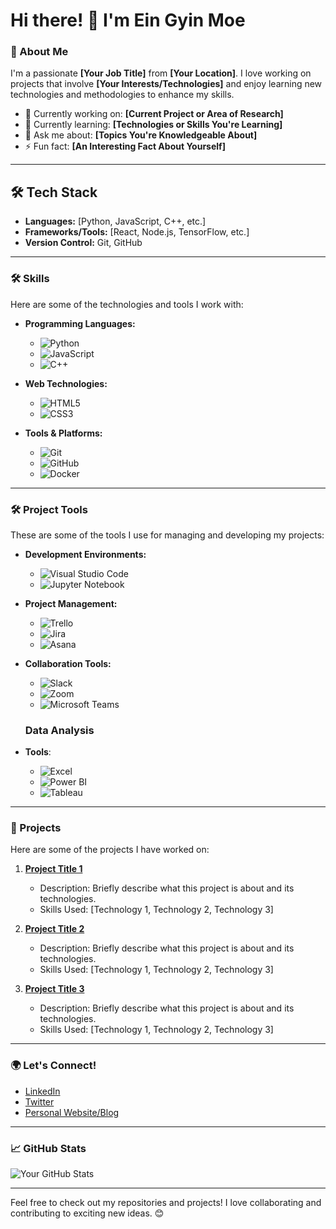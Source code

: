 # Hi there! 👋 I'm Ein Gyin Moe

### 🌟 About Me
I'm a passionate **[Your Job Title]** from **[Your Location]**. I love working on projects that involve **[Your Interests/Technologies]** and enjoy learning new technologies and methodologies to enhance my skills.

- 🔭 Currently working on: **[Current Project or Area of Research]**
- 🌱 Currently learning: **[Technologies or Skills You're Learning]**
- 💬 Ask me about: **[Topics You're Knowledgeable About]**
- ⚡ Fun fact: **[An Interesting Fact About Yourself]**

---

## 🛠 Tech Stack

- **Languages:** [Python, JavaScript, C++, etc.]
- **Frameworks/Tools:** [React, Node.js, TensorFlow, etc.]
- **Version Control:** Git, GitHub

---

### 🛠 Skills
Here are some of the technologies and tools I work with:

- **Programming Languages:** 
  - ![Python](https://img.shields.io/badge/-Python-3776AB?style=flat-square&logo=python&logoColor=white) 
  - ![JavaScript](https://img.shields.io/badge/-JavaScript-F7DF1E?style=flat-square&logo=javascript&logoColor=black)
  - ![C++](https://img.shields.io/badge/-C++-00599C?style=flat-square&logo=c%2B%2B&logoColor=white)

- **Web Technologies:**
  - ![HTML5](https://img.shields.io/badge/-HTML5-E34F26?style=flat-square&logo=html5&logoColor=white)
  - ![CSS3](https://img.shields.io/badge/-CSS3-1572B6?style=flat-square&logo=css3&logoColor=white)

- **Tools & Platforms:**
  - ![Git](https://img.shields.io/badge/-Git-F05032?style=flat-square&logo=git&logoColor=white)
  - ![GitHub](https://img.shields.io/badge/-GitHub-181717?style=flat-square&logo=github&logoColor=white)
  - ![Docker](https://img.shields.io/badge/-Docker-2496ED?style=flat-square&logo=docker&logoColor=white)


---

### 🛠 Project Tools
These are some of the tools I use for managing and developing my projects:

- **Development Environments:**
  - ![Visual Studio Code](https://img.shields.io/badge/-Visual%20Studio%20Code-007ACC?style=flat-square&logo=visual-studio-code&logoColor=white)
  - ![Jupyter Notebook](https://img.shields.io/badge/-Jupyter%20Notebook-F37626?style=flat-square&logo=jupyter&logoColor=white)

- **Project Management:**
  - ![Trello](https://img.shields.io/badge/-Trello-0079BF?style=flat-square&logo=trello&logoColor=white)
  - ![Jira](https://img.shields.io/badge/-Jira-0052CC?style=flat-square&logo=jira&logoColor=white) 
  - ![Asana](https://img.shields.io/badge/-Asana-120C3C?style=flat-square&logo=asana&logoColor=white) 

- **Collaboration Tools:**
  - ![Slack](https://img.shields.io/badge/-Slack-4A154B?style=flat-square&logo=slack&logoColor=white)
  - ![Zoom](https://img.shields.io/badge/-Zoom-2D8CFF?style=flat-square&logo=zoom&logoColor=white)
  - ![Microsoft Teams](https://img.shields.io/badge/-Microsoft%20Teams-6264A7?style=flat-square&logo=microsoftteams&logoColor=white)
 
  ### Data Analysis
- **Tools**: 
  - ![Excel](https://img.shields.io/badge/-Excel-217346?style=flat-square&logo=microsoft-excel&logoColor=white) 
  - ![Power BI](https://img.shields.io/badge/-Power%20BI-F25028?style=flat-square&logo=powerbi&logoColor=white) 
  - ![Tableau](https://img.shields.io/badge/-Tableau-E97627?style=flat-square&logo=tableau&logoColor=white)


---

### 📂 Projects
Here are some of the projects I have worked on:

1. **[Project Title 1](https://github.com/yourusername/project1)**  
   - Description: Briefly describe what this project is about and its technologies.
   - Skills Used: [Technology 1, Technology 2, Technology 3]

2. **[Project Title 2](https://github.com/yourusername/project2)**  
   - Description: Briefly describe what this project is about and its technologies.
   - Skills Used: [Technology 1, Technology 2, Technology 3]

3. **[Project Title 3](https://github.com/yourusername/project3)**  
   - Description: Briefly describe what this project is about and its technologies.
   - Skills Used: [Technology 1, Technology 2, Technology 3]

---

### 🌍 Let's Connect!
- [LinkedIn](https://www.linkedin.com/in/yourprofile)
- [Twitter](https://twitter.com/yourusername)
- [Personal Website/Blog](https://yourwebsite.com)

---

### 📈 GitHub Stats
![Your GitHub Stats](https://github-readme-stats.vercel.app/api?username=yourusername&show_icons=true&theme=radical)

---

Feel free to check out my repositories and projects! I love collaborating and contributing to exciting new ideas. 😊

